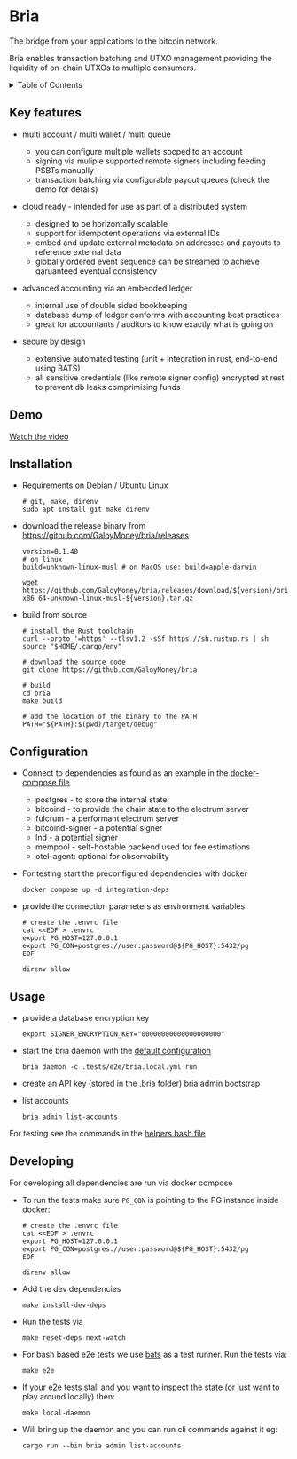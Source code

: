 <!-- omit in toc -->
# Bria
The bridge from your applications to the bitcoin network.

Bria enables transaction batching and UTXO management providing the liquidity of on-chain UTXOs to multiple consumers.

<screenshots>

<details>
<summary>Table of Contents</summary>

- [Key features](#key-features)
- [Demo](#demo)
- [Installation](#installation)
- [Configuration](#configuration)
- [Usage](#usage)
- [Developing](#developing)

</details>

## Key features
- multi account / multi wallet / multi queue
    - you can configure multiple wallets socped to an account
    - signing via muliple supported remote signers including feeding PSBTs manually
    - transaction batching via configurable payout queues (check the demo for details)

- cloud ready - intended for use as part of a distributed system
    - designed to be horizontally scalable
    - support for idempotent operations via external IDs
    - embed and update external metadata on addresses and payouts to reference external data
    - globally ordered event sequence can be streamed to achieve garuanteed eventual consistency

- advanced accounting via an embedded ledger
    - internal use of double sided bookkeeping
    - database dump of ledger conforms with accounting best practices
    - great for accountants / auditors to know exactly what is going on

- secure by design
  - extensive automated testing (unit + integration in rust, end-to-end using BATS)
  - all sensitive credentials (like remote signer config) encrypted at rest to prevent db leaks comprimising funds

## Demo
[Watch the video](https://www.loom.com/share/53e38dc7d1694b11a09b08fc32c584c8)


## Installation
* Requirements on Debian / Ubuntu Linux
    ```
    # git, make, direnv
    sudo apt install git make direnv
    ```
* download the release binary from https://github.com/GaloyMoney/bria/releases
    ```
    version=0.1.40
    # on linux
    build=unknown-linux-musl # on MacOS use: build=apple-darwin

    wget https://github.com/GaloyMoney/bria/releases/download/${version}/bria-x86_64-unknown-linux-musl-${version}.tar.gz
    ```

* build from source
    ```
    # install the Rust toolchain
    curl --proto '=https' --tlsv1.2 -sSf https://sh.rustup.rs | sh
    source "$HOME/.cargo/env"

    # download the source code
    git clone https://github.com/GaloyMoney/bria

    # build
    cd bria
    make build

    # add the location of the binary to the PATH
    PATH="${PATH}:$(pwd)/target/debug"
    ```

## Configuration
* Connect to dependencies as found as an example in the [docker-compose file](docker-compose.yml)
  - postgres - to store the internal state
  - bitcoind - to provide the chain state to the electrum server
  - fulcrum - a performant electrum server
  - bitcoind-signer - a potential signer
  - lnd - a potential signer
  - mempool - self-hostable backend used for fee estimations
  - otel-agent: optional for observability

* For testing start the preconfigured dependencies with docker
    ```
    docker compose up -d integration-deps
    ```
* provide the connection parameters as environment variables

    ```
    # create the .envrc file
    cat <<EOF > .envrc
    export PG_HOST=127.0.0.1
    export PG_CON=postgres://user:password@${PG_HOST}:5432/pg
    EOF

    direnv allow
    ```

## Usage

* provide a database encryption key
  ```
  export SIGNER_ENCRYPTION_KEY="00000000000000000000"
  ```

* start the bria daemon with the [default configuration](tests/e2e/bria.local.yml)
  ```
  bria daemon -c .tests/e2e/bria.local.yml run
  ```
* create an API key (stored in the .bria folder)
bria admin bootstrap

* list accounts
  ```
  bria admin list-accounts
  ```

For testing see the commands in the [helpers.bash file](tests/e2e/helpers.bash)


## Developing
For developing all dependencies are run via docker compose

* To run the tests make sure `PG_CON` is pointing to the PG instance inside docker:
  ```
  # create the .envrc file
  cat <<EOF > .envrc
  export PG_HOST=127.0.0.1
  export PG_CON=postgres://user:password@${PG_HOST}:5432/pg
  EOF

  direnv allow
  ```

* Add the dev dependencies
  ```
  make install-dev-deps
  ```

* Run the tests via
  ```
  make reset-deps next-watch
  ```

* For bash based e2e tests we use [bats](https://bats-core.readthedocs.io/en/stable/) as a test runner.
Run the tests via:
  ```
  make e2e
  ```

* If your e2e tests stall and you want to inspect the state (or just want to play around locally) then:
  ```
  make local-daemon
  ```
* Will bring up the daemon and you can run cli commands against it eg:
  ```
  cargo run --bin bria admin list-accounts
  ```
